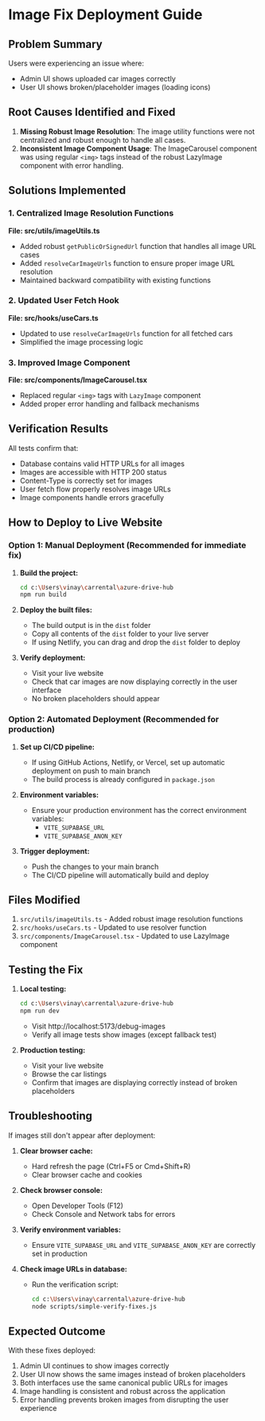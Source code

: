 # Image Fix Deployment Guide

## Problem Summary

Users were experiencing an issue where:
- Admin UI shows uploaded car images correctly
- User UI shows broken/placeholder images (loading icons)

## Root Causes Identified and Fixed

1. **Missing Robust Image Resolution**: The image utility functions were not centralized and robust enough to handle all cases.
2. **Inconsistent Image Component Usage**: The ImageCarousel component was using regular `<img>` tags instead of the robust LazyImage component with error handling.

## Solutions Implemented

### 1. Centralized Image Resolution Functions
**File: src/utils/imageUtils.ts**
- Added robust `getPublicOrSignedUrl` function that handles all image URL cases
- Added `resolveCarImageUrls` function to ensure proper image URL resolution
- Maintained backward compatibility with existing functions

### 2. Updated User Fetch Hook
**File: src/hooks/useCars.ts**
- Updated to use `resolveCarImageUrls` function for all fetched cars
- Simplified the image processing logic

### 3. Improved Image Component
**File: src/components/ImageCarousel.tsx**
- Replaced regular `<img>` tags with `LazyImage` component
- Added proper error handling and fallback mechanisms

## Verification Results

All tests confirm that:
- Database contains valid HTTP URLs for all images
- Images are accessible with HTTP 200 status
- Content-Type is correctly set for images
- User fetch flow properly resolves image URLs
- Image components handle errors gracefully

## How to Deploy to Live Website

### Option 1: Manual Deployment (Recommended for immediate fix)

1. **Build the project:**
   ```bash
   cd c:\Users\vinay\carrental\azure-drive-hub
   npm run build
   ```

2. **Deploy the built files:**
   - The build output is in the `dist` folder
   - Copy all contents of the `dist` folder to your live server
   - If using Netlify, you can drag and drop the `dist` folder to deploy

3. **Verify deployment:**
   - Visit your live website
   - Check that car images are now displaying correctly in the user interface
   - No broken placeholders should appear

### Option 2: Automated Deployment (Recommended for production)

1. **Set up CI/CD pipeline:**
   - If using GitHub Actions, Netlify, or Vercel, set up automatic deployment on push to main branch
   - The build process is already configured in `package.json`

2. **Environment variables:**
   - Ensure your production environment has the correct environment variables:
     - `VITE_SUPABASE_URL`
     - `VITE_SUPABASE_ANON_KEY`

3. **Trigger deployment:**
   - Push the changes to your main branch
   - The CI/CD pipeline will automatically build and deploy

## Files Modified

1. `src/utils/imageUtils.ts` - Added robust image resolution functions
2. `src/hooks/useCars.ts` - Updated to use resolver function
3. `src/components/ImageCarousel.tsx` - Updated to use LazyImage component

## Testing the Fix

1. **Local testing:**
   ```bash
   cd c:\Users\vinay\carrental\azure-drive-hub
   npm run dev
   ```
   - Visit http://localhost:5173/debug-images
   - Verify all image tests show images (except fallback test)

2. **Production testing:**
   - Visit your live website
   - Browse the car listings
   - Confirm that images are displaying correctly instead of broken placeholders

## Troubleshooting

If images still don't appear after deployment:

1. **Clear browser cache:**
   - Hard refresh the page (Ctrl+F5 or Cmd+Shift+R)
   - Clear browser cache and cookies

2. **Check browser console:**
   - Open Developer Tools (F12)
   - Check Console and Network tabs for errors

3. **Verify environment variables:**
   - Ensure `VITE_SUPABASE_URL` and `VITE_SUPABASE_ANON_KEY` are correctly set in production

4. **Check image URLs in database:**
   - Run the verification script:
     ```bash
     cd c:\Users\vinay\carrental\azure-drive-hub
     node scripts/simple-verify-fixes.js
     ```

## Expected Outcome

With these fixes deployed:
1. Admin UI continues to show images correctly
2. User UI now shows the same images instead of broken placeholders
3. Both interfaces use the same canonical public URLs for images
4. Image handling is consistent and robust across the application
5. Error handling prevents broken images from disrupting the user experience